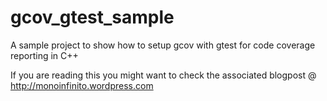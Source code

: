 gcov_gtest_sample
=================

A sample project to show how to setup gcov with gtest for code coverage reporting in C++

If you are reading this you might want to check the associated blogpost @ http://monoinfinito.wordpress.com

